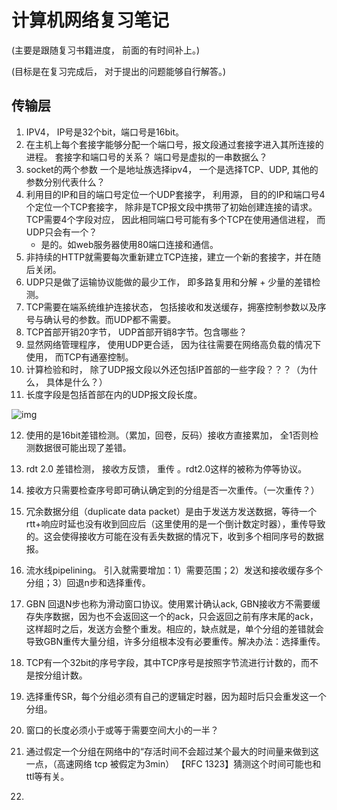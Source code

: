 # 计算机网络复习笔记

(主要是跟随复习书籍进度， 前面的有时间补上。)

(目标是在复习完成后， 对于提出的问题能够自行解答。)

## 传输层

1. IPV4， IP号是32个bit，端口号是16bit。
2. 在主机上每个套接字能够分配一个端口号，报文段通过套接字进入其所连接的进程。 套接字和端口号的关系？ 端口号是虚拟的一串数据么？
3.  socket的两个参数 一个是地址族选择ipv4， 一个是选择TCP、UDP, 其他的参数分别代表什么？
4. 利用目的IP和目的端口号定位一个UDP套接字， 利用源， 目的的IP和端口号4个定位一个TCP套接字， 除非是TCP报文段中携带了初始创建连接的请求。TCP需要4个字段对应， 因此相同端口号可能有多个TCP在使用通信进程， 而UDP只会有一个？
   - 是的。如web服务器使用80端口连接和通信。
5. 非持续的HTTP就需要每次重新建立TCP连接，建立一个新的套接字，并在随后关闭。
6. UDP只是做了运输协议能做的最少工作， 即多路复用和分解 + 少量的差错检测。
7. TCP需要在端系统维护连接状态， 包括接收和发送缓存，拥塞控制参数以及序号与确认号的参数。而UDP都不需要。
8. TCP首部开销20字节， UDP首部开销8字节。包含哪些？
9. 显然网络管理程序， 使用UDP更合适， 因为往往需要在网络高负载的情况下使用， 而TCP有通塞控制。
10. 计算检验和时， 除了UDP报文段以外还包括IP首部的一些字段？？？（为什么， 具体是什么？）
11. 长度字段是包括首部在内的UDP报文段长度。

![img](https://img-blog.csdnimg.cn/20190312180411236.png?x-oss-process=image/watermark,type_ZmFuZ3poZW5naGVpdGk,shadow_10,text_aHR0cHM6Ly9ibG9nLmNzZG4ubmV0L3dlaXhpbl80MDY3MzYwOA==,size_16,color_FFFFFF,t_70)

12. 使用的是16bit差错检测。（累加，回卷，反码）接收方直接累加， 全1否则检测数据很可能出现了差错。
13. rdt 2.0 差错检测， 接收方反馈， 重传 。rdt2.0这样的被称为停等协议。
14. 接收方只需要检查序号即可确认确定到的分组是否一次重传。（一次重传？）

15. 冗余数据分组（duplicate data packet）是由于发送方发送数据，等待一个rtt+响应时延也没有收到回应后（这里使用的是一个倒计数定时器），重传导致的。这会使得接收方可能在没有丢失数据的情况下，收到多个相同序号的数据报。
16. 流水线pipelining。 引入就需要增加：1）需要范围；2）发送和接收缓存多个分组；3）回退n步和选择重传。
17. GBN 回退N步也称为滑动窗口协议。使用累计确认ack, GBN接收方不需要缓存失序数据，因为也不会返回这一个的ack，只会返回之前有序末尾的ack，这样超时之后，发送方会整个重发。相应的，缺点就是，单个分组的差错就会导致GBN重传大量分组，许多分组根本没有必要重传。解决办法：选择重传。
18. TCP有一个32bit的序号字段，其中TCP序号是按照字节流进行计数的，而不是按分组计数。
19. 选择重传SR，每个分组必须有自己的逻辑定时器，因为超时后只会重发这一个分组。
20. 窗口的长度必须小于或等于需要空间大小的一半？
21. 通过假定一个分组在网络中的“存活时间不会超过某个最大的时间量来做到这一点，（高速网络 tcp 被假定为3min） 【RFC 1323】猜测这个时间可能也和ttl等有关。
22. 